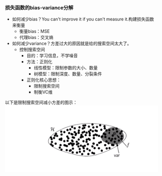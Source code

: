 ### 损失函数的bias-variance分解

- 如何减少bias？You can't improve it if you can't measure it.构建损失函数来衡量
  - 衡量bias：MSE
  - 代理bias：交叉熵
- 如何减少variance？方差过大的原因就是给的搜索空间太大了。
  - 控制搜索空间
    - 目的：学习信息，不学噪音
    - 方法：正则化
      - 线性模型：限制参数的大小、数量
      - 树模型：限制深度、数量、分裂条件
    - 正则化核心思想：
      - 限制搜索空间
      - 制衡VC维



以下是限制搜索空间减小方差的图示：![方差限制搜索空间](../img/方差限制搜索空间.png)